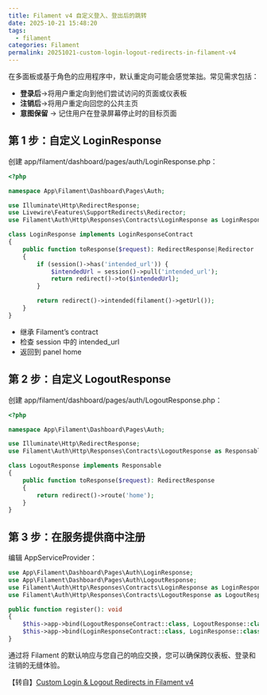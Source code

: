 ```yaml
---
title: Filament v4 自定义登入、登出后的跳转
date: 2025-10-21 15:48:20
tags:
  - filament
categories: Filament
permalink: 20251021-custom-login-logout-redirects-in-filament-v4
---
```

在多面板或基于角色的应用程序中，默认重定向可能会感觉笨拙。常见需求包括：

- **登录后**→将用户重定向到他们尝试访问的页面或仪表板
- **注销后**→将用户重定向回您的公共主页
- **意图保留** → 记住用户在登录屏幕停止时的目标页面

## 第 1 步：自定义 LoginResponse

创建 app/filament/dashboard/pages/auth/LoginResponse.php：

```php
<?php

namespace App\Filament\Dashboard\Pages\Auth;

use Illuminate\Http\RedirectResponse;
use Livewire\Features\SupportRedirects\Redirector;
use Filament\Auth\Http\Responses\Contracts\LoginResponse as LoginResponseContract;

class LoginResponse implements LoginResponseContract
{
    public function toResponse($request): RedirectResponse|Redirector
    {
        if (session()->has('intended_url')) {
            $intendedUrl = session()->pull('intended_url');
            return redirect()->to($intendedUrl);
        }

        return redirect()->intended(filament()->getUrl());
    }
}
```


- 继承 Filament’s contract
- 检查 session 中的 intended_url
- 返回到 panel home

## 第 2 步：自定义 LogoutResponse

创建 app/filament/dashboard/pages/auth/LogoutResponse.php：

```php
<?php

namespace App\Filament\Dashboard\Pages\Auth;

use Illuminate\Http\RedirectResponse;
use Filament\Auth\Http\Responses\Contracts\LogoutResponse as Responsable;

class LogoutResponse implements Responsable
{
    public function toResponse($request): RedirectResponse
    {
        return redirect()->route('home');
    }
}
```

## 第 3 步：在服务提供商中注册

编辑 AppServiceProvider：

```php
use App\Filament\Dashboard\Pages\Auth\LoginResponse;
use App\Filament\Dashboard\Pages\Auth\LogoutResponse;
use Filament\Auth\Http\Responses\Contracts\LoginResponse as LoginResponseContract;
use Filament\Auth\Http\Responses\Contracts\LogoutResponse as LogoutResponseContract;

public function register(): void
{
    $this->app->bind(LogoutResponseContract::class, LogoutResponse::class);
    $this->app->bind(LoginResponseContract::class, LoginResponse::class);
}
```

通过将 Filament 的默认响应与您自己的响应交换，您可以确保跨仪表板、登录和注销的无缝体验。


【转自】[Custom Login & Logout Redirects in Filament v4](https://filamentapps.com/blog/custom-login-logout-redirects-in-filament-v4)
